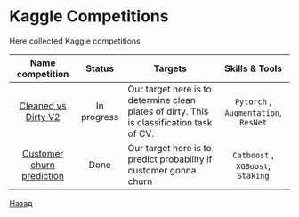 # Kaggle Competitions

Here collected Kaggle competitions

 Name competition | Status | Targets | Skills & Tools
:-----------: | :---------------: | -------------- | :-------------------:
[Cleaned vs Dirty V2](https://www.kaggle.com/code/virusz88/cleaned-vs-dirty) | In progress | Our target here is to determine clean plates of dirty. This is classification task of CV. | `Pytorch` , `Augmentation`, `ResNet`
[Customer churn prediction](https://www.kaggle.com/code/virusz88/logreg-catboost-xgboost-staking) | Done | Our target here is to predict probability if customer gonna churn | `Catboost` , `XGBoost`, `Staking`

<a href="https://github.com/MikhailNaumov88">Назад</a>
